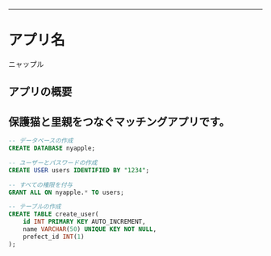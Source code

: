 -----------------------------
  # アプリ名
  ニャップル
  ## アプリの概要
  保護猫と里親をつなぐマッチングアプリです。
----------------------------- 


```sql
-- データベースの作成
CREATE DATABASE nyapple;

-- ユーザーとパスワードの作成
CREATE USER users IDENTIFIED BY "1234";

-- すべての権限を付与
GRANT ALL ON nyapple.* TO users;

-- テーブルの作成
CREATE TABLE create_user(
    id INT PRIMARY KEY AUTO_INCREMENT,
    name VARCHAR(50) UNIQUE KEY NOT NULL,
    prefect_id INT(1) 
);


```